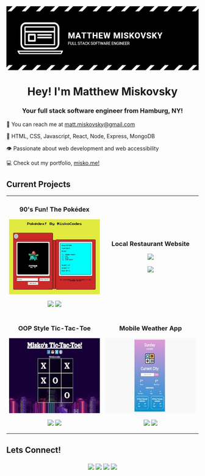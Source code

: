 <img align="center" src="https://github.com/misko9251/mattmiskovsky/blob/main/images/banner.JPG">
<h1 align="center">Hey! I'm Matthew Miskovsky</h1>
<h3 align="center">Your full stack software engineer from Hamburg, NY!</h3>

:wave: You can reach me at <a href="mailto:matt.miskovsky@gmail.com">matt.miskovsky@gmail.com</a>   

:brain: HTML, CSS, Javascript, React, Node, Express, MongoDB

:eye: Passionate about web development and web accessibility

:computer: Check out my portfolio, [misko.me!](https://misko.me/)

<h2>Current Projects</h2>
<div align="center">
  <table>
    <tr>
        <td width="50%">
          <h3 align="center">90's Fun! The Pokédex</h3>
          <p align="center">
          <img src="https://github.com/misko9251/mattmiskovsky/blob/main/images/dex.JPG">
          </p>
          <p align="center">
          <a href="https://github.com/misko9251/pokedex"><img src="https://github.com/misko9251/misko9251/blob/main/images/repobtn.png"></a>  <a href="https://miskodex.netlify.app/"><img src="https://github.com/misko9251/misko9251/blob/main/images/sitebtn.png"></a>
          </p>
        </td>
        <td width="50%">
          <h3 align="center">Local Restaurant Website</h3>
          <p align="center">
          <img src="https://github.com/misko9251/misko9251/blob/main/images/byrd.jpg">
          </p>
          <p align="center">
          <img src="https://github.com/misko9251/misko9251/blob/main/images/sitebtn.png">
          </p>
        </td>
     </tr>
    <tr>
        <td width="50%">
          <h3 align="center">OOP Style Tic-Tac-Toe</h3>
          <p align="center">
          <img src="https://github.com/misko9251/mattmiskovsky/blob/main/images/game.JPG">
          </p>
          <p align="center">
          <a href="https://github.com/misko9251/tic-tac-toe"><img src="https://github.com/misko9251/misko9251/blob/main/images/repobtn.png"></a>  <a href="https://miskotictactoe.netlify.app/"><img src="https://github.com/misko9251/misko9251/blob/main/images/sitebtn.png"></a>
          </p>
        </td>
        <td width="50%">
          <h3 align="center">Mobile Weather App</h3> 
          <p align="center">
          <img src="https://github.com/misko9251/mattmiskovsky/blob/main/images/weather.JPG">  
          </p>
          <p align="center">
          <a href="https://github.com/misko9251/WeatherApp"><img src="https://github.com/misko9251/misko9251/blob/main/images/repobtn.png"></a>  <a href="https://miskoweather.netlify.app/"><img src="https://github.com/misko9251/misko9251/blob/main/images/sitebtn.png"></a>
          </p>
        </td>
    </tr>
 </table>
</div>

<h2>Lets Connect!</h2>
<h3 align="center"><a href="https://www.linkedin.com/in/matthew-miskovsky-698044bb/"><img src="https://github.com/misko9251/misko9251/blob/main/images/linkedinsm.png"></a> <a href="mailto: matt.miskovsky@gmail.com"><img src="https://github.com/misko9251/misko9251/blob/main/images/gmailsm.png"></a> <a href="https://twitter.com/miskocodes"><img src="https://github.com/misko9251/misko9251/blob/main/images/twittersm.png"></a> <a href="https://github.com/misko9251"><img src="https://github.com/misko9251/misko9251/blob/main/images/githubsm.png"></a></h3>



